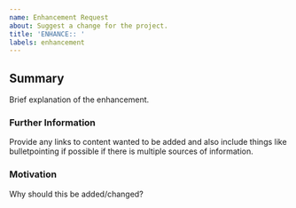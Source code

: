 ```yaml
---
name: Enhancement Request
about: Suggest a change for the project.
title: 'ENHANCE:: '
labels: enhancement
---
```

## Summary
Brief explanation of the enhancement.

### Further Information
Provide any links to content wanted to be added and also include things like bulletpointing if possible if there is multiple sources of information.

### Motivation
Why should this be added/changed?